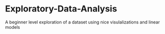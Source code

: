 # Exploratory-Data-Analysis

A beginner level exploration of a dataset using nice visulalizations and linear models
